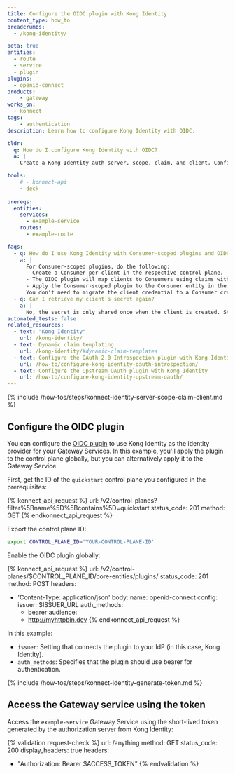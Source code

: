 ```yaml
---
title: Configure the OIDC plugin with Kong Identity
content_type: how_to
breadcrumbs:
  - /kong-identity/

beta: true
entities:
  - route
  - service
  - plugin
plugins:
  - openid-connect
products:
    - gateway
works_on:
  - konnect
tags:
    - authentication
description: Learn how to configure Kong Identity with OIDC.

tldr: 
  q: How do I configure Kong Identity with OIDC?
  a: | 
    Create a Kong Identity auth server, scope, claim, and client. Configure the OpenID Connect (OIDC) plugin with your issuer URL, audience, and `bearer` for the `auth_method`. Generate a client token by sending a POST request to `$ISSUER_URL/oauth/token` and use the access token in a header when you send a request to a protected  Gateway Service.

tools:
    # - konnect-api
    - deck
  
prereqs:
  entities:
    services:
      - example-service
    routes:
      - example-route

faqs:
  - q: How do I use Kong Identity with Consumer-scoped plugins and OIDC auth?
    a: |
      For Consumer-scoped plugins, do the following:
      - Create a Consumer per client in the respective control plane.
      - The OIDC plugin will map clients to Consumers using claims with the `consumer_claim` field.
      - Apply the Consumer-scoped plugin to the Consumer entity in the control plane.
      You don't need to migrate the client credential to a Consumer credential.
  - q: Can I retrieve my client’s secret again?
    a: |
      No, the secret is only shared once when the client is created. Store it securely.
automated_tests: false
related_resources:
  - text: "Kong Identity"
    url: /kong-identity/
  - text: Dynamic claim templating
    url: /kong-identity/#dynamic-claim-templates
  - text: Configure the OAuth 2.0 Introspection plugin with Kong Identity
    url: /how-to/configure-kong-identity-oauth-introspection/
  - text: Configure the Upstream OAuth plugin with Kong Identity
    url: /how-to/configure-kong-identity-upstream-oauth/
---
```


{% include /how-tos/steps/konnect-identity-server-scope-claim-client.md %}

## Configure the OIDC plugin

You can configure the [OIDC plugin](/plugins/openid-connect/) to use Kong Identity as the identity provider for your Gateway Services. In this example, you'll apply the plugin to the control plane globally, but you can alternatively apply it to the Gateway Service.

First, get the ID of the `quickstart` control plane you configured in the prerequisites:

<!--vale off-->
{% konnect_api_request %}
url: /v2/control-planes?filter%5Bname%5D%5Bcontains%5D=quickstart
status_code: 201
method: GET
{% endkonnect_api_request %}
<!--vale on-->

Export the control plane ID:
```sh
export CONTROL_PLANE_ID='YOUR-CONTROL-PLANE-ID'
```

Enable the OIDC plugin globally:
<!--vale off-->
{% konnect_api_request %}
url: /v2/control-planes/$CONTROL_PLANE_ID/core-entities/plugins/
status_code: 201
method: POST
headers:
  - 'Content-Type: application/json'
body:
  name: openid-connect
  config:
    issuer: $ISSUER_URL
    auth_methods:
    - bearer
    audience:
    - http://myhttpbin.dev
{% endkonnect_api_request %}
<!--vale on-->

In this example:
* `issuer`: Setting that connects the plugin to your IdP (in this case, Kong Identity). 
* `auth_methods`: Specifies that the plugin should use bearer for authentication.

{% include /how-tos/steps/konnect-identity-generate-token.md %}

## Access the Gateway service using the token 
Access the `example-service` Gateway Service using the short-lived token generated by the authorization server from Kong Identity:

{% validation request-check %}
url: /anything
method: GET
status_code: 200
display_headers: true
headers:
  - "Authorization: Bearer $ACCESS_TOKEN"
{% endvalidation %}
